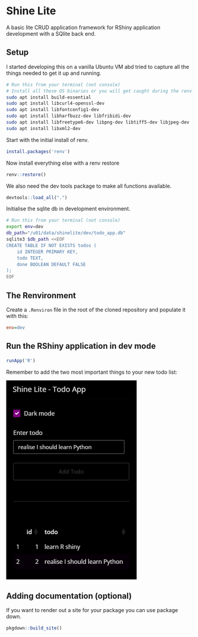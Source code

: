 # Shine Lite

A basic lite CRUD application framework for RShiny application development with a SQlite back end.

## Setup

I started developing this on a vanilla Ubuntu VM abd tried to capture all the things needed to get it up and running.

```sh
# Run this from your terminal (not console)
# Install all these OS binaries or you will get caught during the renv restore
sudo apt install build-essential
sudo apt install libcurl4-openssl-dev
sudo apt install libfontconfig1-dev
sudo apt install libharfbuzz-dev libfribidi-dev
sudo apt install libfreetype6-dev libpng-dev libtiff5-dev libjpeg-dev
sudo apt install libxml2-dev
```

Start with the initial install of renv.

```R
install.packages('renv')
```

Now install everything else with a renv restore

```R
renv::restore()
```

We also need the dev tools package to make all functions available.

```R
devtools::load_all(".")
```

Initialise the sqlite db in development environment.

```sh
# Run this from your terminal (not console)
export env=dev
db_path="/u01/data/shinelite/dev/todo_app.db"
sqlite3 $db_path <<EOF
CREATE TABLE IF NOT EXISTS todos (
    id INTEGER PRIMARY KEY,
    todo TEXT,
    done BOOLEAN DEFAULT FALSE
);
EOF
```

## The Renvironment

Create a `.Renviron` file in the root of the cloned repository and populate it with this:

```ini
env=dev
```

## Run the RShiny application in dev mode

```R
runApp('R')
```

Remember to add the two most important things to your new todo list:

![](man/img/shinelite.png)

## Adding documentation (optional)

If you want to render out a site for your package you can use package down.

```R
pkgdown::build_site()
```
